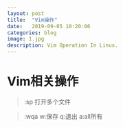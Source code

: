 ```yaml
---
layout: post
title:  "Vim操作"
date:   2019-09-05 10:20:06
categories: blog
image: 1.jpg
description: Vim Operation In Linux.
---
```


# Vim相关操作

>:sp <filename>
>打开多个文件

>:wqa
>w:保存	q:退出	a:all所有